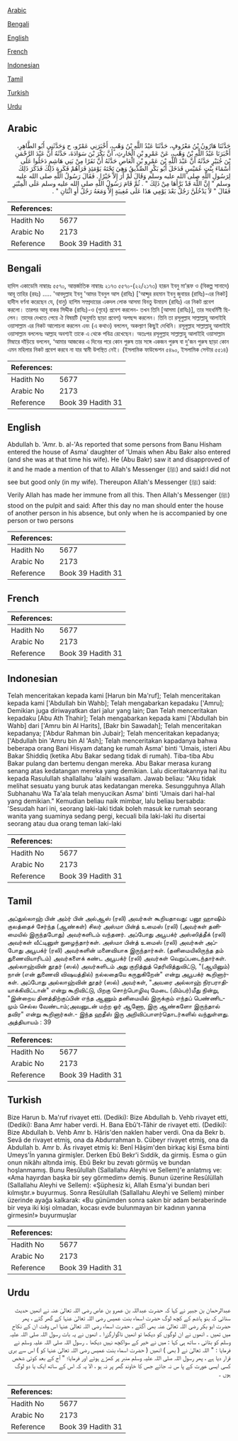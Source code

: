 [Arabic](#arabic)

[Bengali](#bengali)

[English](#english)

[French](#french)

[Indonesian](#indonesian)

[Tamil](#tamil)

[Turkish](#turkish)

[Urdu](#urdu)

## Arabic


<div dir="rtl" lang="ar" style={{fontSize:'larger',backgroundColor:'#f8f9fa',padding:20}}>
حَدَّثَنَا هَارُونُ بْنُ مَعْرُوفٍ، حَدَّثَنَا عَبْدُ اللَّهِ بْنُ وَهْبٍ، أَخْبَرَنِي عَمْرٌو، ح وَحَدَّثَنِي أَبُو الطَّاهِرِ، أَخْبَرَنَا عَبْدُ اللَّهِ بْنُ وَهْبٍ، عَنْ عَمْرِو بْنِ الْحَارِثِ، أَنَّ بَكْرَ بْنَ سَوَادَةَ، حَدَّثَهُ أَنَّ عَبْدَ الرَّحْمَنِ بْنَ جُبَيْرٍ حَدَّثَهُ أَنَّ عَبْدَ اللَّهِ بْنَ عَمْرِو بْنِ الْعَاصِ حَدَّثَهُ أَنَّ نَفَرًا مِنْ بَنِي هَاشِمٍ دَخَلُوا عَلَى أَسْمَاءَ بِنْتِ عُمَيْسٍ فَدَخَلَ أَبُو بَكْرٍ الصِّدِّيقُ وَهِيَ تَحْتَهُ يَوْمَئِذٍ فَرَآهُمْ فَكَرِهَ ذَلِكَ فَذَكَرَ ذَلِكَ لِرَسُولِ اللَّهِ صلى الله عليه وسلم وَقَالَ لَمْ أَرَ إِلاَّ خَيْرًا ‏.‏ فَقَالَ رَسُولُ اللَّهِ صلى الله عليه وسلم ‏"‏ إِنَّ اللَّهَ قَدْ بَرَّأَهَا مِنْ ذَلِكَ ‏"‏ ‏.‏ ثُمَّ قَامَ رَسُولُ اللَّهِ صلى الله عليه وسلم عَلَى الْمِنْبَرِ فَقَالَ ‏"‏ لاَ يَدْخُلَنَّ رَجُلٌ بَعْدَ يَوْمِي هَذَا عَلَى مُغِيبَةٍ إِلاَّ وَمَعَهُ رَجُلٌ أَوِ اثْنَانِ ‏"‏ ‏.‏
</div>
<div style={{backgroundColor:'#f8f9fa',padding:20, marginBottom: 10}}><table> <thead> <tr> <th>References:</th> <th></th> </tr> </thead> <tbody><tr><td>Hadith No</td><td>5677</td></tr><tr><td>Arabic No</td><td>2173</td></tr><tr><td>Reference</td><td>Book 39 Hadith 31</td></tr></tbody></table></div>

## Bengali


<div dir="ltr" lang="bn" style={{fontSize:'larger',backgroundColor:'#f8f9fa',padding:20}}>
হাদিস একাডেমি নাম্বারঃ ৫৫৭০, আন্তর্জাতিক নাম্বারঃ ২১৭৩ ৫৫৭০-(২২/২১৭৩) হারূন ইবনু মা’রূফ ও (বিকল্প সানাদে) আবূ তাহির (রহঃ) ..... 'আবদুল্লাহ ইবনু 'আমর ইবনুল আস (রাযিঃ) ['আব্দুর রহমান ইবনু জুবায়র (রাযিঃ)-এর নিকট] হাদীস বর্ণনা করেছেন যে, (বানু) হাশিম সম্প্রদায়ের একদল লোক আসমা বিনতু উমায়স (রাযিঃ) এর নিকট প্রবেশ করলো। তারপর আবূ বাকর সিদ্দীক (রাযিঃ)-ও (গৃহে) প্রবেশ করলেন- তখন তিনি [আসমা (রাযিঃ)], তার সহধর্মিণী ছিলেন। তাদের দেখতে পেয়ে ঐ বিষয়টি (অনুমতি ছাড়া প্রবেশ) অপছন্দ করলেন। তিনি তা রসূলুল্লাহ সাল্লাল্লাহু আলাইহি ওয়াসাল্লাম এর নিকট আলোচনা করলেন এবং (এ কথাও) বললেন, অকল্যাণ কিছুই দেখিনি। রসূলুল্লাহ সাল্লাল্লাহু আলাইহি ওয়াসাল্লাম বললেনঃ আল্লাহ অবশ্যই তাকে এ থেকে পবিত্র রেখেছেন। অতঃপর রসূলুল্লাহ সাল্লাল্লাহু আলাইহি ওয়াসাল্লাম মিম্বারে দাঁড়িয়ে বললেন, ‘আমার আজকের এ দিনের পরে কোন পুরুষ তার সঙ্গে একজন পুরুষ বা দু'জন পুরুষ ছাড়া কোন এমন মহিলার নিকট প্রবেশ করবে না যার স্বামী উপস্থিত নেই। (ইসলামিক ফাউন্ডেশন ৫৪৯০, ইসলামিক সেন্টার ৫৫১৪)
</div>
<div style={{backgroundColor:'#f8f9fa',padding:20, marginBottom: 10}}><table> <thead> <tr> <th>References:</th> <th></th> </tr> </thead> <tbody><tr><td>Hadith No</td><td>5677</td></tr><tr><td>Arabic No</td><td>2173</td></tr><tr><td>Reference</td><td>Book 39 Hadith 31</td></tr></tbody></table></div>

## English


<div dir="ltr" lang="en" style={{fontSize:'larger',backgroundColor:'#f8f9fa',padding:20}}>
Abdullah b. 'Amr. b. al-'As reported that some persons from Banu Hisham entered the house of Asma' daughter of 'Umais when Abu Bakr also entered (and she was at that time his wife). He (Abu Bakr) saw it and disapproved of it and he made a mention of that to Allah's Messenger (ﷺ) and said:I did not see but good only (in my wife). Thereupon Allah's Messenger (ﷺ) said: Verily Allah has made her immune from all this. Then Allah's Messenger (ﷺ) stood on the pulpit and said: After this day no man should enter the house of another person in his absence, but only when he is accompanied by one person or two persons
</div>
<div style={{backgroundColor:'#f8f9fa',padding:20, marginBottom: 10}}><table> <thead> <tr> <th>References:</th> <th></th> </tr> </thead> <tbody><tr><td>Hadith No</td><td>5677</td></tr><tr><td>Arabic No</td><td>2173</td></tr><tr><td>Reference</td><td>Book 39 Hadith 31</td></tr></tbody></table></div>

## French


<div dir="ltr" lang="fr" style={{fontSize:'larger',backgroundColor:'#f8f9fa',padding:20}}>

</div>
<div style={{backgroundColor:'#f8f9fa',padding:20, marginBottom: 10}}><table> <thead> <tr> <th>References:</th> <th></th> </tr> </thead> <tbody><tr><td>Hadith No</td><td>5677</td></tr><tr><td>Arabic No</td><td>2173</td></tr><tr><td>Reference</td><td>Book 39 Hadith 31</td></tr></tbody></table></div>

## Indonesian


<div dir="ltr" lang="id" style={{fontSize:'larger',backgroundColor:'#f8f9fa',padding:20}}>
Telah menceritakan kepada kami [Harun bin Ma'ruf]; Telah menceritakan kepada kami ['Abdullah bin Wahb]; Telah mengabarkan kepadaku ['Amru]; Demikian juga diriwayatkan dari jalur yang lain; Dan Telah menceritakan kepadaku [Abu Ath Thahir]; Telah mengabarkan kepada kami ['Abdullah bin Wahb] dari ['Amru bin Al Harits], [Bakr bin Sawadah]; Telah menceritakan kepadanya; ['Abdur Rahman bin Jubair]; Telah menceritakan kepadanya; ['Abdullah bin 'Amru bin Al 'Ash]; Telah menceritakan kapadanya bahwa beberapa orang Bani Hisyam datang ke rumah Asma' binti 'Umais, isteri Abu Bakar Shiddiq (ketika Abu Bakar sedang tidak di rumah). Tiba-tiba Abu Bakar pulang dan bertemu dengan mereka. Abu Bakar merasa kurang senang atas kedatangan mereka yang demikian. Lalu diceritakannya hal itu kepada Rasulullah shallallahu 'alaihi wasallam. Jawab beliau: "Aku tidak melihat sesuatu yang buruk atas kedatangan mereka. Sesungguhnya Allah Subhanahu Wa Ta'ala telah menyucikan Asma' binti 'Umais dari hal-hal yang demikian." Kemudian beliau naik mimbar, lalu beliau bersabda: 'Sesudah hari ini, seorang laki-laki tidak boleh masuk ke rumah seorang wanita yang suaminya sedang pergi, kecuali bila laki-laki itu disertai seorang atau dua orang teman laki-laki
</div>
<div style={{backgroundColor:'#f8f9fa',padding:20, marginBottom: 10}}><table> <thead> <tr> <th>References:</th> <th></th> </tr> </thead> <tbody><tr><td>Hadith No</td><td>5677</td></tr><tr><td>Arabic No</td><td>2173</td></tr><tr><td>Reference</td><td>Book 39 Hadith 31</td></tr></tbody></table></div>

## Tamil


<div dir="ltr" lang="ta" style={{fontSize:'larger',backgroundColor:'#f8f9fa',padding:20}}>
அப்துல்லாஹ் பின் அம்ர் பின் அல்ஆஸ் (ரலி) அவர்கள் கூறியதாவது: பனூ ஹாஷிம் குலத்தைச் சேர்ந்த (ஆண்கள்) சிலர் அஸ்மா பின்த் உமைஸ் (ரலி) (அவர்கள் தனிமையில் இருந்தபோது) அவர்களிடம் வந்தனர். அப்போது அபூபக்ர் அஸ்ஸித்தீக் (ரலி) அவர்கள் வீட்டினுள் நுழைந்தார்கள். அஸ்மா பின்த் உமைஸ் (ரலி) அவர்கள் அப்போது அபூபக்ர் (ரலி) அவர்களின் மனைவியாக இருந்தார்கள். (தனிமையிலிருந்த தம் துணைவியாரிடம்) அவர்களைக் கண்ட அபூபக்ர் (ரலி) அவர்கள் வெறுப்படைந்தார்கள். அல்லாஹ்வின் தூதர் (ஸல்) அவர்களிடம் அது குறித்துத் தெரிவித்துவிட்டு, "(ஆயினும்) நான் (என் துணைவி விஷயத்தில்) நல்லதையே கருதுகிறேன்" என்று அபூபக்ர் கூறினார்கள். அப்போது அல்லாஹ்வின் தூதர் (ஸல்) அவர்கள், "அவரை அல்லாஹ் நிரபராதியாக்கிவிட்டான்" என்று கூறிவிட்டு, பிறகு சொற்பொழிவு மேடை (மிம்பர்)மீது நின்று, "இன்றைய தினத்திற்குப்பின் எந்த ஆணும் தனிமையில் இருக்கும் எந்தப் பெண்ணிடமும் செல்ல வேண்டாம்;அவனுடன் மற்ற ஓர் ஆணோ, இரு ஆண்களோ இருந்தால் தவிர" என்று கூறினார்கள்.- இந்த ஹதீஸ் இரு அறிவிப்பாளர்தொடர்களில் வந்துள்ளது. அத்தியாயம் : 39
</div>
<div style={{backgroundColor:'#f8f9fa',padding:20, marginBottom: 10}}><table> <thead> <tr> <th>References:</th> <th></th> </tr> </thead> <tbody><tr><td>Hadith No</td><td>5677</td></tr><tr><td>Arabic No</td><td>2173</td></tr><tr><td>Reference</td><td>Book 39 Hadith 31</td></tr></tbody></table></div>

## Turkish


<div dir="ltr" lang="tr" style={{fontSize:'larger',backgroundColor:'#f8f9fa',padding:20}}>
Bize Harun b. Ma'ruf rivayet etti. (Dediki): Bize Abdullah b. Vehb rivayet etti, (Dediki): Bana Amr haber verdi. H. Bana Ebû't-Tâhir de rivayet etti. (Dediki): Bize Abdullah b. Vehb Amr b. Hâris'den naklen haber verdi. Ona da Bekr b. Sevâ de rivayet etmiş, ona da Abdurrahman b. Cübeyr rivayet etmiş, ona da Abdullah b. Amr b. Âs rivayet etmiş ki: Benî Hâşim'den birkaç kişi Esma binti Umeys'İn yanına girmişler. Derken Ebû Bekr'i Sıddik, da girmiş. Esma o gün onun nikâhı altında imiş. Ebû Bekr bu zevatı görmüş ve bundan hoşlanmamış. Bunu Resûlullah (Sallallahu Aleyhi ve Sellem)'e anlatmış ve: «Ama hayırdan başka bir şey görmedim» demiş. Bunun üzerine Resûlüllah (Sallallahu Aleyhi ve Sellem): «Şüphesiz ki, Allah Esma'yi bundan beri kılmıştır.» buyurmuş. Sonra Resûlullah (Sallallahu Aleyhi ve Sellem) minber üzerinde ayağa kalkarak: «Bu günümden sonra sakın bir adam beraberinde bir veya iki kişi olmadan, kocası evde bulunmayan bir kadının yanına girmesin!» buyurmuşlar
</div>
<div style={{backgroundColor:'#f8f9fa',padding:20, marginBottom: 10}}><table> <thead> <tr> <th>References:</th> <th></th> </tr> </thead> <tbody><tr><td>Hadith No</td><td>5677</td></tr><tr><td>Arabic No</td><td>2173</td></tr><tr><td>Reference</td><td>Book 39 Hadith 31</td></tr></tbody></table></div>

## Urdu


<div dir="rtl" lang="ur" style={{fontSize:'larger',backgroundColor:'#f8f9fa',padding:20}}>
عبدالرحمان بن جبیر نے کہا کہ حضرت عبداللہ بن عمرو بن عاص رضی اللہ تعالیٰ عنہ نے انھیں حدیث سنائی کہ بنو ہاشم کے کچھ لوگ حضرت اسماء بنت عمیس رضی اللہ تعالیٰ عنہا کے گھر گئے ، پھر حضرت ابو بکر رضی اللہ تعالیٰ عنہ بھی آگئے ، حضرت اسماء رضی اللہ تعالیٰ عنہا اس وقت ان کے نکاح میں تھیں ۔ انھوں نے ان لوگوں کو دیکھا تو انھیں ناگوارگزرا ۔ انھوں نے یہ بات رسول اللہ صلی اللہ علیہ وسلم کو بتائی ، ساتھ ہی کہا : میں نے خیر کے سواکچھ نہیں دیکھا ۔ رسول اللہ صلی اللہ علیہ وسلم نے فرمایا : " اللہ تعالیٰ نے ( بھی ) انھیں ( حضرت اسماء بنت عمیس رضی اللہ تعالیٰ عنہا کو ) اس سے بری قرار دیا ہے ، پھر رسول اللہ صلی اللہ علیہ وسلم منبر پر کھڑے ہوئے اور فرمایا؛ " آج کے بعد کوئی شخص کسی ایسی عورت کے پا س نہ جائے جس کا خاوند گھر پر نہ ہو ، الا یہ کہ اس کے ساتھ ایک یا دو لوگ ہوں ۔
</div>
<div style={{backgroundColor:'#f8f9fa',padding:20, marginBottom: 10}}><table> <thead> <tr> <th>References:</th> <th></th> </tr> </thead> <tbody><tr><td>Hadith No</td><td>5677</td></tr><tr><td>Arabic No</td><td>2173</td></tr><tr><td>Reference</td><td>Book 39 Hadith 31</td></tr></tbody></table></div>